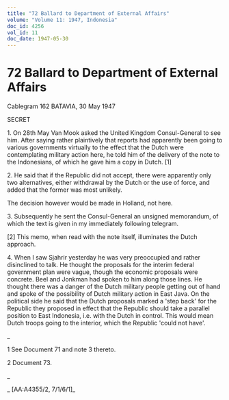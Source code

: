 ```yaml
---
title: "72 Ballard to Department of External Affairs"
volume: "Volume 11: 1947, Indonesia"
doc_id: 4256
vol_id: 11
doc_date: 1947-05-30
---
```


# 72 Ballard to Department of External Affairs

Cablegram 162 BATAVIA, 30 May 1947

SECRET

1\. On 28th May Van Mook asked the United Kingdom Consul-General to see him. After saying rather plaintively that reports had apparently been going to various governments virtually to the effect that the Dutch were contemplating military action here, he told him of the delivery of the note to the Indonesians, of which he gave him a copy in Dutch. [1]

2\. He said that if the Republic did not accept, there were apparently only two alternatives, either withdrawal by the Dutch or the use of force, and added that the former was most unlikely.

The decision however would be made in Holland, not here.

3\. Subsequently he sent the Consul-General an unsigned memorandum, of which the text is given in my immediately following telegram.

[2] This memo, when read with the note itself, illuminates the Dutch approach.

4\. When I saw Sjahrir yesterday he was very preoccupied and rather disinclined to talk. He thought the proposals for the interim federal government plan were vague, though the economic proposals were concrete. Beel and Jonkman had spoken to him along those lines. He thought there was a danger of the Dutch military people getting out of hand and spoke of the possibility of Dutch military action in East Java. On the political side he said that the Dutch proposals marked a 'step back' for the Republic they proposed in effect that the Republic should take a parallel position to East Indonesia, i.e. with the Dutch in control. This would mean Dutch troops going to the interior, which the Republic 'could not have'.

_

1 See Document 71 and note 3 thereto.

2 Document 73.

_

_ [AA:A4355/2, 7/1/6/1]_
